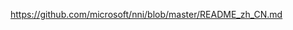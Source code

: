 

<!--
 * @version:
 * @Author:  StevenJokess https://github.com/StevenJokess
 * @Date: 2020-12-19 18:30:13
 * @LastEditors:  StevenJokess https://github.com/StevenJokess
 * @LastEditTime: 2020-12-19 18:30:13
 * @Description:
 * @TODO::
 * @Reference:
-->
https://github.com/microsoft/nni/blob/master/README_zh_CN.md
